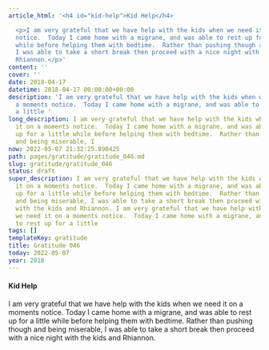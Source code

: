 ```yaml
---
article_html: '<h4 id="kid-help">Kid Help</h4>

  <p>I am very grateful that we have help with the kids when we need it on a moments
  notice.  Today I came home with a migrane, and was able to rest up for a little
  while before helping them with bedtime.  Rather than pushing though and being miserable,
  I was able to take a short break then proceed with a nice night with the kids and
  Rhiannon.</p>'
content: ''
cover: ''
date: 2018-04-17
datetime: 2018-04-17 00:00:00+00:00
description: 'I am very grateful that we have help with the kids when we need it on
  a moments notice.  Today I came home with a migrane, and was able to rest up for
  a little '
long_description: I am very grateful that we have help with the kids when we need
  it on a moments notice.  Today I came home with a migrane, and was able to rest
  up for a little while before helping them with bedtime.  Rather than pushing though
  and being miserable, I
now: 2022-05-07 21:32:25.890425
path: pages/gratitude/gratitude_046.md
slug: gratitude/gratitude_046
status: draft
super_description: I am very grateful that we have help with the kids when we need
  it on a moments notice.  Today I came home with a migrane, and was able to rest
  up for a little while before helping them with bedtime.  Rather than pushing though
  and being miserable, I was able to take a short break then proceed with a nice night
  with the kids and Rhiannon. I am very grateful that we have help with the kids when
  we need it on a moments notice.  Today I came home with a migrane, and was able
  to rest up for a little
tags: []
templateKey: gratitude
title: Gratitude 046
today: 2022-05-07
year: 2018
---
```


#### Kid Help

I am very grateful that we have help with the kids when we need it on a moments notice.  Today I came home with a migrane, and was able to rest up for a little while before helping them with bedtime.  Rather than pushing though and being miserable, I was able to take a short break then proceed with a nice night with the kids and Rhiannon.